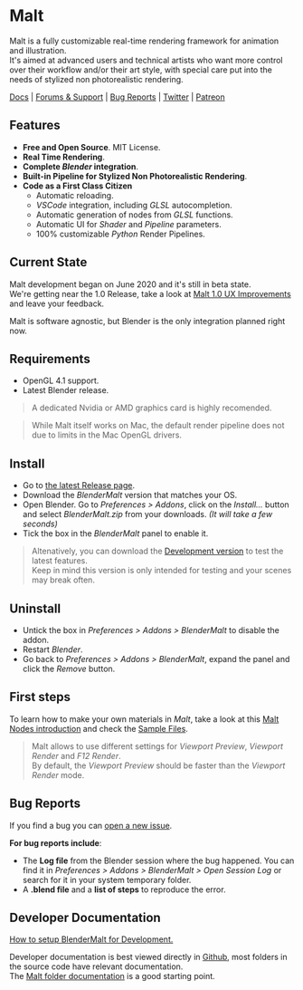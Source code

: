 # Malt

Malt is a fully customizable real-time rendering framework for animation and illustration.  
It's aimed at advanced users and technical artists who want more control over their workflow and/or their art style, with special care put into the needs of stylized non photorealistic rendering.

[Docs](https://malt3d.com) | [Forums & Support](https://github.com/bnpr/Malt/discussions) | [Bug Reports](#bug-reports) | [Twitter](https://twitter.com/pragma37) | [Patreon](https://patreon.com/pragma37)

## Features

- **Free and Open Source**. MIT License.
- **Real Time Rendering**.
- **Complete *Blender* integration**.
- **Built-in Pipeline for Stylized Non Photorealistic Rendering**.
- **Code as a First Class Citizen**
    - Automatic reloading.
    - *VSCode* integration, including *GLSL* autocompletion.
    - Automatic generation of nodes from *GLSL* functions.
    - Automatic UI for *Shader* and *Pipeline* parameters.
    - 100% customizable *Python* Render Pipelines.

## Current State

Malt development began on June 2020 and it's still in beta state.   
We're getting near the 1.0 Release, take a look at [Malt 1.0 UX Improvements](https://github.com/bnpr/Malt/discussions/148) and leave your feedback.

Malt is software agnostic, but Blender is the only integration planned right now.

## Requirements

- OpenGL 4.1 support.
- Latest Blender release.

> A dedicated Nvidia or AMD graphics card is highly recomended.  

> While Malt itself works on Mac, the default render pipeline does not due to limits in the Mac OpenGL drivers.

## Install
 
- Go to [the latest Release page](https://github.com/bnpr/Malt/releases/tag/Release-latest).
- Download the *BlenderMalt* version that matches your OS.
- Open Blender. Go to *Preferences > Addons*, click on the *Install...* button and select *BlenderMalt.zip* from your downloads. *(It will take a few seconds)*
- Tick the box in the *BlenderMalt* panel to enable it.

> Altenatively, you can download the [Development version](https://github.com/bnpr/Malt/releases/tag/Development-latest) to test the latest features.       
> Keep in mind this version is only intended for testing and your scenes may break often.

## Uninstall

- Untick the box in *Preferences > Addons > BlenderMalt* to disable the addon.
- Restart *Blender*.
- Go back to *Preferences > Addons > BlenderMalt*, expand the panel and click the *Remove* button.

## First steps

To learn how to make your own materials in *Malt*, take a look at this [Malt Nodes introduction](https://www.youtube.com/watch?v=tE99jgCCcNE) and check the [Sample Files](https://github.com/bnpr/Malt/discussions/94).

> Malt allows to use different settings for *Viewport Preview*, *Viewport Render* and *F12 Render*.  
> By default, the *Viewport Preview* should be faster than the *Viewport Render* mode.

## Bug Reports

If you find a bug you can [open a new issue](https://github.com/bnpr/Malt/issues).

**For bug reports include**:
- The **Log file** from the Blender session where the bug happened. You can find it in *Preferences > Addons > BlenderMalt > Open Session Log* or search for it in your system temporary folder.
- A **.blend file** and a **list of steps** to reproduce the error.

## Developer Documentation

[How to setup BlenderMalt for Development.](docs/Setup-BlenderMalt-for-Development.md)

Developer documentation is best viewed directly in [Github](https://github.com/bnpr/Malt/tree/Development#developer-documentation), most folders in the source code have relevant documentation.  
The [Malt folder documentation](Malt#malt) is a good starting point.

